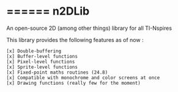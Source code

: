 ======
n2DLib
======

An open-source 2D (among other things) library for all TI-Nspires

This library provides the following features as of now :

    [x] Double-buffering
    [x] Buffer-level functions
    [x] Pixel-level functions
    [x] Sprite-level functions
    [x] Fixed-point maths routines (24.8)
    [x] Compatible with monochrome and color screens at once
    [x] Drawing functions (really few for the moment)
